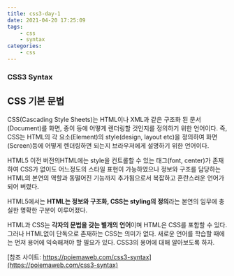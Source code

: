 ```yaml
---
title: css3-day-1
date: 2021-04-20 17:25:09
tags:
    - css 
    - syntax 
categories: 
    - css
---
```


### CSS3 Syntax
## CSS 기본 문법

CSS(Cascading Style Sheets)는 HTML이나 XML과 같은 구조화 된 문서(Document)를 화면, 종이 등에 어떻게 렌더링할 것인지를 정의하기 위한 언어이다. 즉, CSS는 HTML의 각 요소(Element)의 style(design, layout etc)을 정의하여 화면(Screen)등에 어떻게 렌더링하면 되는지 브라우저에게 설명하기 위한 언어이다.

HTML5 이전 버전의HTML에는 style을 컨트롤할 수 있는 태그(font, center)가 존재하여 CSS가 없이도 어느정도의 스타일 표현이 가능하였으나 정보와 구조를 담당하는 HTML의 본연의 역할과 동떨어진 기능까지 추가됨으로서 복잡하고 혼란스러운 언어가 되어 버렸다.

HTML5에서는 **HTML는 정보와 구조화, CSS는 styling의 정의**라는 본연의 임무에 충실한 명확한 구분이 이루어졌다.

HTML과 CSS는 **각자의 문법을 갖는 별개의 언어**이며 HTML은 CSS를 포함할 수 있다. 그러나 HTML없이 단독으로 존재하는 CSS는 의미가 없다. 새로운 언어를 학습할 때에는 먼저 용어에 익숙해져야 할 필요가 있다. CSS3의 용어에 대해 알아보도록 하자.





[참조 사이트: https://poiemaweb.com/css3-syntax](https://poiemaweb.com/css3-syntax)
